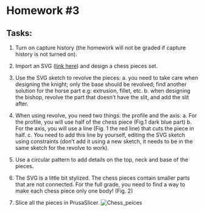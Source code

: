 # Homework #3

## Tasks:
1. Turn on capture history (the homework will not be graded if capture history
is not turned on).

2. Import an SVG ([link here](https://drive.google.com/drive/folders/1hP3PDJ7wgEmkW3Iuby4fesoqEDkGd0BF)) and design a chess pieces set.

3. Use the SVG sketch to revolve the pieces:
a. you need to take care when designing the knight; only the base
should be revolved; find another solution for the horse part e.g:
extrusion, fillet, etc.
b. when designing the bishop, revolve the part that doesn’t have the
slit, and add the slit after.

4. When using revolve, you need two things: the profile and the axis:
a. For the profile, you will use half of the chess piece (Fig.1 dark blue
part)
b. For the axis, you will use a line (Fig. 1 the red line) that cuts the
piece in half.
c. You need to add this line by yourself, editing the SVG sketch using
constraints (don’t add it using a new sketch, it needs to be in the
same sketch for the revolve to work).

5. Use a circular pattern to add details on the top, neck and base of the
pieces.
6. The SVG is a little bit stylized. The chess pieces contain smaller parts that
are not connected. For the full grade, you need to find a way to make each
chess piece only one body! (Fig. 2)

7. Slice all the pieces in PrusaSlicer.
![Chess_peices](Chess_peices.png)
